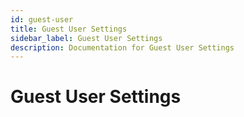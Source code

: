 ```yaml
---
id: guest-user
title: Guest User Settings
sidebar_label: Guest User Settings
description: Documentation for Guest User Settings
---
```


# Guest User Settings
